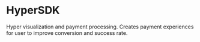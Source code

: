 # HyperSDK

Hyper visualization and payment processing. Creates payment experiences for user to improve conversion and success rate.